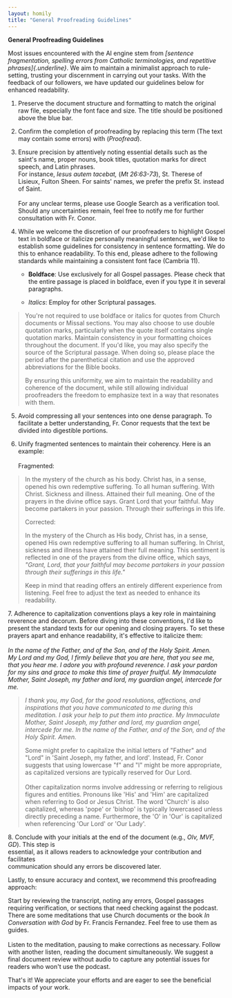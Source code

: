 ```yaml
---
layout: homily
title: "General Proofreading Guidelines"
---
```


**General Proofreading Guidelines**

Most issues encountered with the AI engine stem from *[sentence
fragmentation, spelling errors from Catholic terminologies, and
repetitive phrases]{.underline}*. We aim to maintain a minimalist
approach to rule-setting, trusting your discernment in carrying out your
tasks. With the feedback of our followers, we have updated our
guidelines below for enhanced readability.

1.  Preserve the document structure and formatting to match the original
    raw file, especially the font face and size. The title should be
    positioned above the blue bar.

2.  Confirm the completion of proofreading by replacing this term (The
    text may contain some errors) with (*Proofread*).

3.  Ensure precision by attentively noting essential details such as the
    saint\'s name, proper nouns, book titles, quotation marks for direct
    speech, and Latin phrases.\
    For instance, *Iesus autem tacebat,* (*Mt 26:63-73*), St. Therese of
    Lisieux, Fulton Sheen. For saints' names, we prefer the prefix St.
    instead of Saint.\
    \
    For any unclear terms, please use Google Search as a verification
    tool. Should any uncertainties remain, feel free to notify me for
    further consultation with Fr. Conor.

4.  While we welcome the discretion of our proofreaders to highlight
    Gospel text in boldface or italicize personally meaningful
    sentences, we\'d like to establish some guidelines for consistency
    in sentence formatting. We do this to enhance readability. To this
    end, please adhere to the following standards while maintaining a
    consistent font face (Cambria 11).

    -   **Boldface**: Use exclusively for all Gospel passages. Please
        check that the entire passage is placed in boldface, even if you
        type it in several paragraphs.

    -   *Italics*: Employ for other Scriptural passages.

> You\'re not required to use boldface or italics for quotes from Church
> documents or Missal sections. You may also choose to use double
> quotation marks, particularly when the quote itself contains single
> quotation marks. Maintain consistency in your formatting choices
> throughout the document. If you\'d like, you may also specify the
> source of the Scriptural passage. When doing so, please place the
> period after the parenthetical citation and use the approved
> abbreviations for the Bible books.
>
> By ensuring this uniformity, we aim to maintain the readability and
> coherence of the document, while still allowing individual
> proofreaders the freedom to emphasize text in a way that resonates
> with them.

5.  Avoid compressing all your sentences into one dense paragraph. To
    facilitate a better understanding, Fr. Conor requests that the text
    be divided into digestible portions.

6.  Unify fragmented sentences to maintain their coherency. Here is an
    example:\
    \
    Fragmented:

> In the mystery of the church as his body. Christ has, in a sense,
> opened his own redemptive suffering. To all human suffering. With
> Christ. Sickness and illness. Attained their full meaning. One of the
> prayers in the divine office says. Grant Lord that your faithful. May
> become partakers in your passion. Through their sufferings in this
> life.
>
> Corrected:
>
> In the mystery of the Church as His body, Christ has, in a sense,
> opened His own redemptive suffering to all human suffering. In Christ,
> sickness and illness have attained their full meaning. This sentiment
> is reflected in one of the prayers from the divine office, which says,
> *\"Grant, Lord, that your faithful may become partakers in your
> passion through their sufferings in this life.\"*
>
> Keep in mind that reading offers an entirely different experience from
> listening. Feel free to adjust the text as needed to enhance its
> readability.

7\. Adherence to capitalization conventions plays a key role in
maintaining reverence and decorum. Before diving into these conventions,
I\'d like to present the standard texts for our opening and closing
prayers. To set these prayers apart and enhance readability, it\'s
effective to italicize them:\
\
*In the name of the Father, and of the Son, and of the Holy Spirit.
Amen.*\
*My Lord and my God, I firmly believe that you are here, that you see
me, that you hear me. I adore you with profound reverence. I ask your
pardon for my sins and grace to make this time of prayer fruitful. My
Immaculate Mother, Saint Joseph, my father and lord, my guardian angel,
intercede for me.*

> *I thank you, my God, for the good resolutions, affections, and
> inspirations that you have communicated to me during this meditation.
> I ask your help to put them into practice. My Immaculate Mother, Saint
> Joseph, my father and lord, my guardian angel, intercede for me. In
> the name of the Father, and of the Son, and of the Holy Spirit. Amen.*
>
> Some might prefer to capitalize the initial letters of "Father" and
> \"Lord\" in 'Saint Joseph, my father, and lord'. Instead, Fr. Conor
> suggests that using lowercase "f" and "l" might be more appropriate,
> as capitalized versions are typically reserved for Our Lord.\
> \
> Other capitalization norms involve addressing or referring to
> religious figures and entities. Pronouns like \'His\' and \'Him\' are
> capitalized when referring to God or Jesus Christ. The word \'Church\'
> is also capitalized, whereas \'pope\' or \'bishop\' is typically
> lowercased unless directly preceding a name. Furthermore, the \'O\' in
> \'Our\' is capitalized when referencing \'Our Lord\' or \'Our Lady\'.

8\. Conclude with your initials at the end of the document (e.g., *Olv,*
*MVF, GD*). This step is\
essential, as it allows readers to acknowledge your contribution and
facilitates\
communication should any errors be discovered later.

Lastly, to ensure accuracy and context, we recommend this proofreading
approach:

Start by reviewing the transcript, noting any errors, Gospel passages
requiring verification, or sections that need checking against the
podcast. There are some meditations that use Church documents or the
book *In Conversation with God* by Fr. Francis Fernandez. Feel free to
use them as guides.\
\
Listen to the meditation, pausing to make corrections as necessary.
Follow with another listen, reading the document simultaneously. We
suggest a final document review without audio to capture any potential
issues for readers who won\'t use the podcast.

That's it! We appreciate your efforts and are eager to see the
beneficial impacts of your work.
